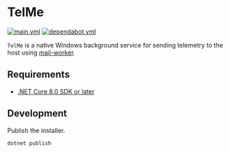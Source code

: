 # TelMe

[![main.yml](https://github.com/winstxnhdw/TelMe/actions/workflows/main.yml/badge.svg)](https://github.com/winstxnhdw/TelMe/actions/workflows/main.yml)
[![dependabot.yml](https://github.com/winstxnhdw/TelMe/actions/workflows/dependabot.yml/badge.svg)](https://github.com/winstxnhdw/TelMe/actions/workflows/dependabot.yml)

`TelMe` is a native Windows background service for sending telemetry to the host using [mail-worker](https://github.com/winstxnhdw/mail-worker).

## Requirements

- [.NET Core 8.0 SDK or later](https://dotnet.microsoft.com/en-us/download)

## Development

Publish the installer.

```ps1
dotnet publish
```
